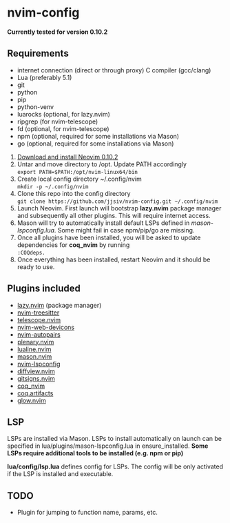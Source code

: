 # nvim-config

**Currently tested for version 0.10.2**

## Requirements

- internet connection (direct or through proxy) C compiler (gcc/clang)
- Lua (preferably 5.1)
- git
- python
- pip
- python-venv
- luarocks (optional, for lazy.nvim)
- ripgrep (for nvim-telescope)
- fd (optional, for nvim-telescope)
- npm (optional, required for some installations via Mason)
- go (optional, required for some installations via Mason)

1. [Download and install Neovim 0.10.2](https://github.com/neovim/neovim/releases/tag/v0.10.2)
2. Untar and move directory to /opt. Update PATH accordingly  
   `export PATH=$PATH:/opt/nvim-linux64/bin`
3. Create local config directory ~/.config/nvim  
   `mkdir -p ~/.config/nvim`
4. Clone this repo into the config directory  
   `git clone https://github.com/jjsiv/nvim-config.git ~/.config/nvim`
5. Launch Neovim. First launch will bootstrap **lazy.nvim** package manager and subsequently all other plugins. This will require internet access.
6. Mason will try to automatically install default LSPs defined in _mason-lspconfig.lua_. Some might fail in case npm/pip/go are missing.
7. Once all plugins have been installed, you will be asked to update dependencies for **coq_nvim** by running  
   `:COQdeps.`
8. Once everything has been installed, restart Neovim and it should be ready to use.

## Plugins included

- [lazy.nvim](https://github.com/folke/lazy.nvim) (package manager)
- [nvim-treesitter](https://github.com/nvim-treesitter/nvim-treesitter)
- [telescope.nvim](https://github.com/nvim-telescope/telescope.nvim)
- [nvim-web-devicons](https://github.com/nvim-tree/nvim-web-devicons)
- [nvim-autopairs](https://github.com/windwp/nvim-autopairs)
- [plenary.nvim](https://github.com/nvim-lua/plenary.nvim)
- [lualine.nvim](https://github.com/nvim-lualine/lualine.nvim)
- [mason.nvim](https://github.com/williamboman/mason.nvim)
- [nvim-lspconfig](https://github.com/neovim/nvim-lspconfig)
- [diffview.nvim](https://github.com/sindrets/diffview.nvim)
- [gitsigns.nvim](https://github.com/lewis6991/gitsigns.nvim)
- [coq_nvim](https://github.com/ms-jpq/coq_nvim)
- [coq.artifacts](https://github.com/ms-jpq/coq.artifacts)
- [glow.nvim](https://github.com/ellisonleao/glow.nvim)

## LSP

LSPs are installed via Mason. LSPs to install automatically on launch can be specified in lua/plugins/mason-lspconfig.lua in ensure_installed. **Some LSPs require additional tools to be installed (e.g. npm or pip)**

**lua/config/lsp.lua** defines config for LSPs. The config will be only activated if the LSP is installed and executable.

## TODO

- Plugin for jumping to function name, params, etc.
